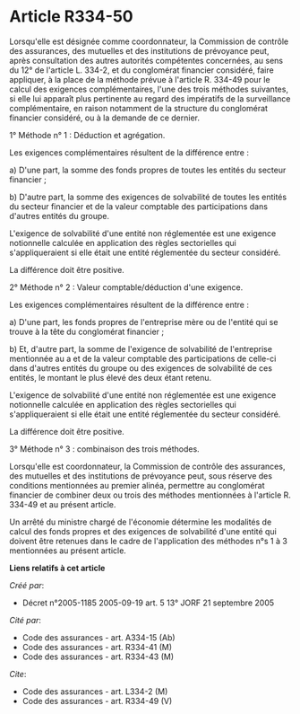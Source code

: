 # Article R334-50

Lorsqu'elle est désignée comme coordonnateur, la Commission de contrôle des assurances, des mutuelles et des institutions de
prévoyance peut, après consultation des autres autorités compétentes concernées, au sens du 12° de l'article L. 334-2, et du
conglomérat financier considéré, faire appliquer, à la place de la méthode prévue à l'article R. 334-49 pour le calcul des
exigences complémentaires, l'une des trois méthodes suivantes, si elle lui apparaît plus pertinente au regard des impératifs
de la surveillance complémentaire, en raison notamment de la structure du conglomérat financier considéré, ou à la demande de
ce dernier.

1° Méthode n° 1 : Déduction et agrégation.

Les exigences complémentaires résultent de la différence entre :

a) D'une part, la somme des fonds propres de toutes les entités du secteur financier ;

b) D'autre part, la somme des exigences de solvabilité de toutes les entités du secteur financier et de la valeur comptable
des participations dans d'autres entités du groupe.

L'exigence de solvabilité d'une entité non réglementée est une exigence notionnelle calculée en application des règles
sectorielles qui s'appliqueraient si elle était une entité réglementée du secteur considéré.

La différence doit être positive.

2° Méthode n° 2 : Valeur comptable/déduction d'une exigence.

Les exigences complémentaires résultent de la différence entre :

a) D'une part, les fonds propres de l'entreprise mère ou de l'entité qui se trouve à la tête du conglomérat financier ;

b) Et, d'autre part, la somme de l'exigence de solvabilité de l'entreprise mentionnée au a et de la valeur comptable des
participations de celle-ci dans d'autres entités du groupe ou des exigences de solvabilité de ces entités, le montant le plus
élevé des deux étant retenu.

L'exigence de solvabilité d'une entité non réglementée est une exigence notionnelle calculée en application des règles
sectorielles qui s'appliqueraient si elle était une entité réglementée du secteur considéré.

La différence doit être positive.

3° Méthode n° 3 : combinaison des trois méthodes.

Lorsqu'elle est coordonnateur, la Commission de contrôle des assurances, des mutuelles et des institutions de prévoyance
peut, sous réserve des conditions mentionnées au premier alinéa, permettre au conglomérat financier de combiner deux ou trois
des méthodes mentionnées à l'article R. 334-49 et au présent article.

Un arrêté du ministre chargé de l'économie détermine les modalités de calcul des fonds propres et des exigences de
solvabilité d'une entité qui doivent être retenues dans le cadre de l'application des méthodes n°s 1 à 3 mentionnées au
présent article.

**Liens relatifs à cet article**

_Créé par_:

  - Décret n°2005-1185 2005-09-19 art. 5 13° JORF 21 septembre 2005

_Cité par_:

  - Code des assurances - art. A334-15 (Ab)
  - Code des assurances - art. R334-41 (M)
  - Code des assurances - art. R334-43 (M)

_Cite_:

  - Code des assurances - art. L334-2 (M)
  - Code des assurances - art. R334-49 (V)
